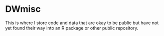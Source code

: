 # DWmisc

This is where I store code and data that are okay to be public but have not yet found their way into an R package or other public repository. 
